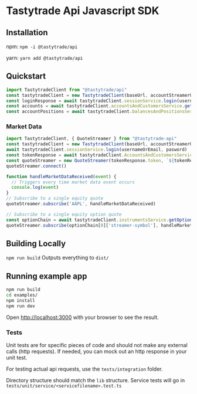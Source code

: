 # Tastytrade Api Javascript SDK

## Installation
npm:
`npm -i @tastytrade/api`

yarn:
`yarn add @tastytrade/api`

## Quickstart
```js
import TastytradeClient from "@tastytrade/api"
const tastytradeClient = new TastytradeClient(baseUrl, accountStreamerUrl)
const loginResponse = await tastytradeClient.sessionService.login(usernameOrEmail, pasword)
const accounts = await tastytradeClient.accountsAndCustomersService.getCustomerAccounts()
const accountPositions = await tastytradeClient.balancesAndPositionsService.getPositionsList(accounts[0].accounts['account-number'])
```

### Market Data
```js
import TastytradeClient, { QuoteStreamer } from "@tastytrade-api"
const tastytradeClient = new TastytradeClient(baseUrl, accountStreamerUrl)
await tastytradeClient.sessionService.login(usernameOrEmail, pasword)
const tokenResponse = await tastytradeClient.AccountsAndCustomersService.getQuoteStreamerTokens()
const quoteStreamer = new QuoteStreamer(tokenResponse.token, `${tokenResponse['websocket-url']}/cometd`)
quoteStreamer.connect()

function handleMarketDataReceived(event) {
  // Triggers every time market data event occurs
  console.log(event)
}
// Subscribe to a single equity quote
quoteStreamer.subscribe('AAPL', handleMarketDataReceived)

// Subscribe to a single equity option quote
const optionChain = await tastytradeClient.instrumentsService.getOptionChain('AAPL')
quoteStreamer.subscribe(optionChain[0]['streamer-symbol'], handleMarketDataReceived)
```

## Building Locally
`npm run build`
Outputs everything to `dist/`

## Running example app
```sh
npm run build
cd examples/
npm install
npm run dev
```

Open [http://localhost:3000](http://localhost:3000) with your browser to see the result.

### Tests
Unit tests are for specific pieces of code and should not make any external calls (http requests). If needed, you can mock out an http response in your unit test.

For testing actual api requests, use the `tests/integration` folder.

Directory structure should match the `lib` structure. Service tests will go in `tests/unit/service/<servicefilename>.test.ts`
